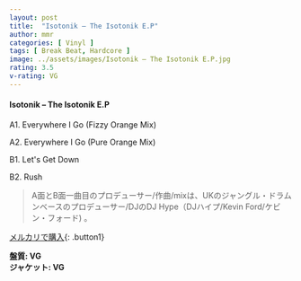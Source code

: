 ```yaml
---
layout: post
title:  "Isotonik – The Isotonik E.P"
author: mmr
categories: [ Vinyl ]
tags: [ Break Beat, Hardcore ]
image: ../assets/images/Isotonik – The Isotonik E.P.jpg
rating: 3.5
v-rating: VG
---
```


#### Isotonik – The Isotonik E.P

A1. Everywhere I Go (Fizzy Orange Mix)

A2. Everywhere I Go (Pure Orange Mix)

B1. Let's Get Down

B2. Rush

> A面とB面一曲目のプロデューサー/作曲/mixは、UKのジャングル・ドラムンベースのプロデューサー/DJのDJ Hype（DJハイプ/Kevin Ford/ケビン・フォード) 。

[メルカリで購入](https://jp.mercari.com/item/m84399793243){: .button1}

<div class="mt-4 mb-4 d-flex align-items-center">
<strong class="mr-1">盤質: VG</strong>
</div>
<div class="mt-4 mb-4 d-flex align-items-center">
<strong class="mr-1">ジャケット: VG</strong>
</div>
